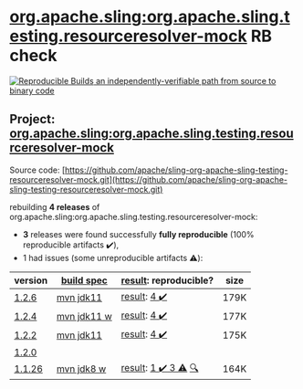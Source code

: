 [org.apache.sling:org.apache.sling.testing.resourceresolver-mock](https://search.maven.org/artifact/org.apache.sling/org.apache.sling.testing.resourceresolver-mock/) RB check
=======

[![Reproducible Builds](https://reproducible-builds.org/images/logos/rb.svg) an independently-verifiable path from source to binary code](https://reproducible-builds.org/)

## Project: [org.apache.sling:org.apache.sling.testing.resourceresolver-mock](https://search.maven.org/artifact/org.apache.sling/org.apache.sling.testing.resourceresolver-mock/)

Source code: [https://github.com/apache/sling-org-apache-sling-testing-resourceresolver-mock.git](https://github.com/apache/sling-org-apache-sling-testing-resourceresolver-mock.git)

rebuilding **4 releases** of org.apache.sling:org.apache.sling.testing.resourceresolver-mock:
- **3** releases were found successfully **fully reproducible** (100% reproducible artifacts :heavy_check_mark:),
- 1 had issues (some unreproducible artifacts :warning:):

| version | [build spec](/BUILDSPEC.md) | [result](https://reproducible-builds.org/docs/jvm/): reproducible? | size |
| -- | --------- | ------ | -- |
| [1.2.6](https://search.maven.org/artifact/org.apache.sling/org.apache.sling.testing.resourceresolver-mock/1.2.6/pom) | [mvn jdk11](org.apache.sling.testing.resourceresolver-mock-1.2.6.buildspec) | [result](org.apache.sling.testing.resourceresolver-mock-1.2.6.buildinfo): [4 :heavy_check_mark: ](org.apache.sling.testing.resourceresolver-mock-1.2.6.buildcompare) | 179K |
| [1.2.4](https://search.maven.org/artifact/org.apache.sling/org.apache.sling.testing.resourceresolver-mock/1.2.4/pom) | [mvn jdk11 w](org.apache.sling.testing.resourceresolver-mock-1.2.4.buildspec) | [result](org.apache.sling.testing.resourceresolver-mock-1.2.4.buildinfo): [4 :heavy_check_mark: ](org.apache.sling.testing.resourceresolver-mock-1.2.4.buildcompare) | 177K |
| [1.2.2](https://search.maven.org/artifact/org.apache.sling/org.apache.sling.testing.resourceresolver-mock/1.2.2/pom) | [mvn jdk11](org.apache.sling.testing.resourceresolver-mock-1.2.2.buildspec) | [result](org.apache.sling.testing.resourceresolver-mock-1.2.2.buildinfo): [4 :heavy_check_mark: ](org.apache.sling.testing.resourceresolver-mock-1.2.2.buildcompare) | 175K |
| [1.2.0](https://search.maven.org/artifact/org.apache.sling/org.apache.sling.testing.resourceresolver-mock/1.2.0/pom) | | | |
| [1.1.26](https://search.maven.org/artifact/org.apache.sling/org.apache.sling.testing.resourceresolver-mock/1.1.26/pom) | [mvn jdk8 w](org.apache.sling.testing.resourceresolver-mock-1.1.26.buildspec) | [result](org.apache.sling.testing.resourceresolver-mock-1.1.26.buildinfo): [1 :heavy_check_mark:  3 :warning:](org.apache.sling.testing.resourceresolver-mock-1.1.26.buildcompare) [:mag:](org.apache.sling.testing.resourceresolver-mock-1.1.26.diffoscope) | 164K |
